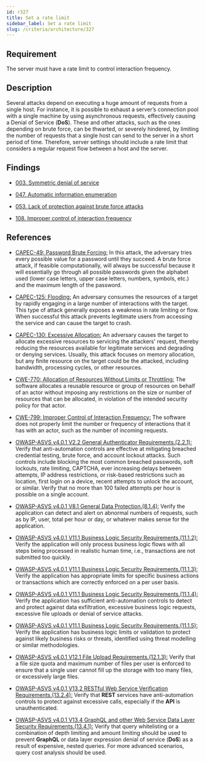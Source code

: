 ```yaml
---
id: r327
title: Set a rate limit
sidebar_label: Set a rate limit
slug: /criteria/architecture/327
---
```


## Requirement
The server must have a rate limit to control interaction frequency.

## Description
Several attacks depend on executing a huge amount of requests
from a single host.
For instance, it is possible to exhaust a server’s connection pool
with a single machine by using asynchronous requests,
effectively causing a Denial of Service (**DoS**).
These and other attacks, such as the ones depending on brute force,
can be thwarted, or severely hindered, by limiting the number of requests
that a single host can send to the server in a short period of time.
Therefore, server settings should include a rate limit
that considers a regular request flow between a host and the server.

## Findings

- [003. Symmetric denial of service](https://fluidattacks.com/products/rules/findings/003/)

- [047. Automatic information enumeration](https://fluidattacks.com/products/rules/findings/047/)

- [053. Lack of protection against brute force attacks](https://fluidattacks.com/products/rules/findings/053/)

- [108. Improper control of interaction frequency](https://fluidattacks.com/products/rules/findings/108/)

## References

- [CAPEC-49: Password Brute Forcing:](https://capec.mitre.org/data/definitions/49.html)
In this attack, the adversary tries every possible value
for a password until they succeed.
A brute force attack, if feasible computationally, will always be successful
because it will essentially go through all possible passwords
given the alphabet used (lower case letters, upper case letters, numbers,
symbols, etc.) and the maximum length of the password.

- [CAPEC-125: Flooding:](https://capec.mitre.org/data/definitions/125.html)
An adversary consumes the resources of a target by rapidly engaging
in a large number of interactions with the target.
This type of attack generally exposes a weakness in rate limiting or flow.
When successful this attack prevents legitimate users from accessing
the service and can cause the target to crash.

- [CAPEC-130: Excessive Allocation:](https://capec.mitre.org/data/definitions/130.html)
An adversary causes the target to allocate excessive resources
to servicing the attackers' request, thereby reducing the resources available
for legitimate services and degrading or denying services.
Usually, this attack focuses on memory allocation,
but any finite resource on the target could be the attacked,
including bandwidth, processing cycles, or other resources.

- [CWE-770: Allocation of Resources Without Limits or Throttling:](https://cwe.mitre.org/data/definitions/770.html)
The software allocates a reusable resource or group of resources on behalf
of an actor without imposing any restrictions on the size
or number of resources that can be allocated,
in violation of the intended security policy for that actor.

- [CWE-799: Improper Control of Interaction Frequency:](https://cwe.mitre.org/data/definitions/799.html)
The software does not properly limit the number or frequency of interactions
that it has with an actor, such as the number of incoming requests.

- [OWASP-ASVS v4.0.1 V2.2 General Authenticator Requirements.(2.2.1):](https://owasp.org/www-project-application-security-verification-standard/)
Verify that anti-automation controls are effective at mitigating
breached credential testing, brute force, and account lockout attacks.
Such controls include blocking the most common breached passwords,
soft lockouts, rate limiting, CAPTCHA, ever increasing delays between attempts,
IP address restrictions, or risk-based restrictions such as location,
first login on a device, recent attempts to unlock the account, or similar.
Verify that no more than 100 failed attempts per hour
is possible on a single account.

- [OWASP-ASVS v4.0.1 V8.1 General Data Protection.(8.1.4):](https://owasp.org/www-project-application-security-verification-standard/)
Verify the application can detect and alert on abnormal numbers of requests,
such as by IP, user, total per hour or day,
or whatever makes sense for the application.

- [OWASP-ASVS v4.0.1 V11.1 Business Logic Security Requirements.(11.1.2):](https://owasp.org/www-project-application-security-verification-standard/)
Verify the application will only process business logic flows
with all steps being processed in realistic human time, i.e.,
transactions are not submitted too quickly.

- [OWASP-ASVS v4.0.1 V11.1 Business Logic Security Requirements.(11.1.3):](https://owasp.org/www-project-application-security-verification-standard/)
Verify the application has appropriate limits for specific business actions
or transactions which are correctly enforced on a per user basis.

- [OWASP-ASVS v4.0.1 V11.1 Business Logic Security Requirements.(11.1.4):](https://owasp.org/www-project-application-security-verification-standard/)
Verify the application has sufficient anti-automation controls to detect
and protect against data exfiltration, excessive business logic requests,
excessive file uploads or denial of service attacks.

- [OWASP-ASVS v4.0.1 V11.1 Business Logic Security Requirements.(11.1.5):](https://owasp.org/www-project-application-security-verification-standard/)
Verify the application has business logic limits or
validation to protect against likely business risks or threats,
identified using threat modelling or similar methodologies.

- [OWASP-ASVS v4.0.1 V12.1 File Upload Requirements.(12.1.3):](https://owasp.org/www-project-application-security-verification-standard/)
Verify that a file size quota and maximum number of files per user
is enforced to ensure that a single user cannot fill up the storage
with too many files, or excessively large files.

- [OWASP-ASVS v4.0.1 V13.2 RESTful Web Service Verification Requirements.(13.2.4):](https://owasp.org/www-project-application-security-verification-standard/)
Verify that **REST** services have anti-automation controls to protect
against excessive calls, especially if the **API** is unauthenticated.

- [OWASP-ASVS v4.0.1 V13.4 GraphQL and other Web Service Data Layer Security Requirements.(13.4.1):](https://owasp.org/www-project-application-security-verification-standard/)
Verify that query whitelisting or a combination of depth limiting
and amount limiting should be used to prevent **GraphQL**
or data layer expression denial of service (**DoS**) as a result of expensive,
nested queries. For more advanced scenarios,
query cost analysis should be used.
